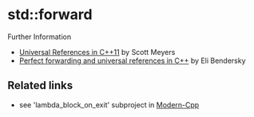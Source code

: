 # std::forward

Further Information
* [Universal References in C++11](https://isocpp.org/blog/2012/11/universal-references-in-c11-scott-meyers) by Scott Meyers
* [Perfect forwarding and universal references in C++](http://eli.thegreenplace.net/2014/perfect-forwarding-and-universal-references-in-c/) by Eli Bendersky

## Related links
* see 'lambda_block_on_exit' subproject in [Modern-Cpp](https://github.com/nikolaAV/Modern-Cpp.git)
